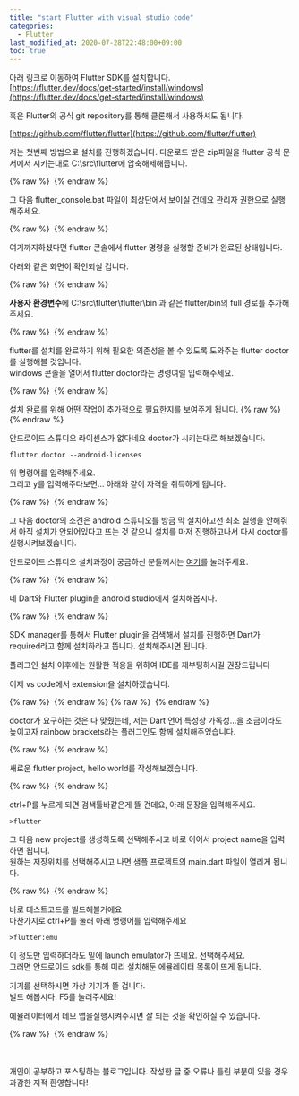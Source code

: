 ```yaml
---
title: "start Flutter with visual studio code"
categories: 
  - Flutter
last_modified_at: 2020-07-28T22:48:00+09:00
toc: true
---
```


아래 링크로 이동하여 Flutter SDK를 설치합니다.<br/>
[https://flutter.dev/docs/get-started/install/windows](https://flutter.dev/docs/get-started/install/windows)

혹은 Flutter의 공식 git repository를 통해 클론해서 사용하셔도 됩니다.<br/>

[https://github.com/flutter/flutter](https://github.com/flutter/flutter)

저는 첫번째 방법으로 설치를 진행하겠습니다. 다운로드 받은 zip파일을 flutter 공식 문서에서 시키는대로 C:\\src\\flutter에 압축해제해줍니다.<br/>

{% raw %} <img src="https://ohjinjin.github.io/assets/images/20200718flutter/capture1.png" alt=""> {% endraw %}

그 다음 flutter_console.bat 파일이 최상단에서 보이실 건데요 관리자 권한으로 실행해주세요.<br/>

{% raw %} <img src="https://ohjinjin.github.io/assets/images/20200718flutter/capture2.png" alt=""> {% endraw %}


여기까지하셨다면 flutter 콘솔에서  flutter 명령을 실행할 준비가 완료된 상태입니다.<br/>

아래와 같은 화면이 확인되실 겁니다.<br/>

{% raw %} <img src="https://ohjinjin.github.io/assets/images/20200718flutter/capture3.png" alt=""> {% endraw %}


**사용자 환경변수**에 C:\\src\\flutter\\flutter\\bin 과 같은 flutter/bin의 full 경로를 추가해주세요.<br/>

{% raw %} <img src="https://ohjinjin.github.io/assets/images/20200718flutter/capture4.png" alt=""> {% endraw %}


flutter를 설치를 완료하기 위해 필요한 의존성을 볼 수 있도록 도와주는 flutter doctor를 실행해볼 것입니다.<br/>
windows 콘솔을 열어서 flutter doctor라는 명령여럴 입력해주세요.<br/>

{% raw %} <img src="https://ohjinjin.github.io/assets/images/20200718flutter/capture5.png" alt=""> {% endraw %}


설치 완료를 위해 어떤 작업이 추가적으로 필요한지를 보여주게 됩니다.
{% raw %} <img src="https://ohjinjin.github.io/assets/images/20200718flutter/capture6.png" alt=""> {% endraw %}


안드로이드 스튜디오 라이센스가 없다네요 doctor가 시키는대로 해보겠습니다.<br/>

~~~
flutter doctor --android-licenses
~~~

위 명령어를 입력해주세요.<br/>
그리고 y를 입력해주다보면... 아래와 같이 자격을 취득하게 됩니다.<br/>

{% raw %} <img src="https://ohjinjin.github.io/assets/images/20200718flutter/capture7.png" alt=""> {% endraw %}


그 다음 doctor의 소견은 android 스튜디오를 방금 막 설치하고선 최초 실행을 안해줘서 아직 설치가 안되어있다고 뜨는 것 같으니 설치를 마저 진행하고나서 다시 doctor를 실행시켜보겠습니다.<br/>

안드로이드 스튜디오 설치과정이 궁금하신 분들께서는 [여기](https://ohjinjin.github.io/android%20studio/install-androidstudio/)를 눌러주세요.<br/>

{% raw %} <img src="https://ohjinjin.github.io/assets/images/20200718flutter/capture8.png" alt=""> {% endraw %}


네 Dart와 Flutter plugin을 android studio에서 설치해봅시다.<br/>

{% raw %} <img src="https://ohjinjin.github.io/assets/images/20200718flutter/capture9.png" alt=""> {% endraw %}


SDK manager를 통해서 Flutter plugin을 검색해서 설치를 진행하면 Dart가 required라고 함께 설치하라고 뜹니다. 설치해주시면 됩니다.<br/>

플러그인 설치 이후에는 원활한 적용을 위하여 IDE를 재부팅하시길 권장드립니다<br/>

이제 vs code에서 extension을 설치하겠습니다.<br/>

{% raw %} <img src="https://ohjinjin.github.io/assets/images/20200718flutter/capture10.png" alt=""> {% endraw %}
{% raw %} <img src="https://ohjinjin.github.io/assets/images/20200718flutter/capture11.png" alt=""> {% endraw %}

doctor가 요구하는 것은 다 맞췄는데, 저는 Dart 언어 특성상 가독성...을 조금이라도 높이고자 rainbow brackets라는 플러그인도 함께 설치해주었습니다.<br/>

{% raw %} <img src="https://ohjinjin.github.io/assets/images/20200718flutter/capture12.png" alt=""> {% endraw %}

새로운 flutter project, hello world를 작성해보겠습니다.<br/>

{% raw %} <img src="https://ohjinjin.github.io/assets/images/20200718flutter/capture13.png" alt=""> {% endraw %}

ctrl\+P를 누르게 되면 검색툴바같은게 뜰 건데요, 아래 문장을 입력해주세요.<br/>

~~~
>flutter
~~~

그 다음 new project를 생성하도록 선택해주시고 바로 이어서 project name을 입력하면 됩니다.<br/>
원하는 저장위치를 선택해주시고 나면 샘플 프로젝트의 main.dart 파일이 열리게 됩니다.<br/>

{% raw %} <img src="https://ohjinjin.github.io/assets/images/20200718flutter/capture14.png" alt=""> {% endraw %}

바로 테스트코드를 빌드해볼거에요<br/>
마찬가지로 ctrl\+P를 눌러 아래 명령어를 입력해주세요<br/>

~~~
>flutter:emu
~~~

이 정도만 입력하더라도 밑에 launch emulator가 뜨네요. 선택해주세요.<br/>
그러면 안드로이드 sdk를 통해 미리 설치해둔 에뮬레이터 목록이 뜨게 됩니다.<br/>

기기를 선택하시면 가상 기기가 뜰 겁니다.<br/>
빌드 해봅시다. F5를 눌러주세요!<br/>

에뮬레이터에서 데모 앱을실행시켜주시면 잘 되는 것을 확인하실 수 있습니다.<br/>

{% raw %} <img src="https://ohjinjin.github.io/assets/images/20200718flutter/capture15.png" alt=""> {% endraw %}

<br/><br/>
개인이 공부하고 포스팅하는 블로그입니다. 작성한 글 중 오류나 틀린 부분이 있을 경우 과감한 지적 환영합니다!<br/><br/>